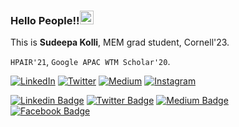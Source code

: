 ### Hello People!!<img src="https://github.com/TheDudeThatCode/TheDudeThatCode/blob/master/Assets/Handshake.gif" width="22px"> 
This is **Sudeepa Kolli**, MEM grad student, Cornell'23.
 
 `HPAIR'21`, `Google APAC WTM Scholar'20`.   

[![LinkedIn](https://img.shields.io/LinkedIn-%230077B5.svg?logo=linkedin&logoColor=white)](https://www.linkedin.com/in/sudeepanoble/) [![Twitter](https://img.shields.io/twitter%23E4405F.svg?logo=Twitter&logoColor=white)](https://www.instagram.com/i_sudeepa/) [![Medium](https://img.shields.io/medium-%23E4405F.svg?logo=Medium&logoColor=white)](https://medium.com/@sudeepa-kolli) [![Instagram](https://img.shields.io/Instagram-%23E4405F.svg?logo=Instagram&logoColor=white)](https://www.instagram.com/i_noble.sudeepa/)
      

[![Linkedin Badge](https://img.shields.io/badge/-Kolli%20Sudeepa-blue?style=social&logo=Linkedin&logoColor=blue&link=https://www.linkedin.com/in/sudeepanoble/)](https://www.linkedin.com/in/sudeepanoble/)
[![Twitter Badge](https://img.shields.io/badge/-@i_sudeepa-1ca0f1?style=social&logo=twitter&logoColor=blue&link=https://twitter.com/i_sudeepa)](https://twitter.com/i_sudeepa)
[![Medium Badge](https://img.shields.io/badge/@sudeepa-blue?style=social&logo=Medium&link=https://medium.com/@sudeepa.kolli)](https://sudeepa-kolli.medium.com/)   
[![Facebook Badge](https://img.shields.io/badge/-Sudeepa%20Kolli-blue?style=social&logo=Facebook&link=https://m.facebook.com/sudeepa.kolli)](https://m.facebook.com/sudeepa.kolli) 
